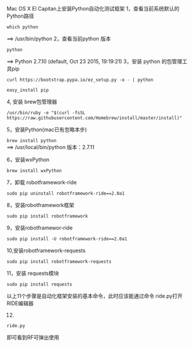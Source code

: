 ﻿Mac OS X El Capitan上安装Python自动化测试框架
1，查看当前系统默认的Python路径
 

```
which python
```
==>  /usr/bin/python
2，查看当前python 版本
  

```
python
```
 ==>   Python 2.7.10 (default, Oct 23 2015, 19:19:21) 
3，安装 python 的包管理工具pip

```
curl https://bootstrap.pypa.io/ez_setup.py -o - | python
```

```
easy_install pip
```

4,  安装 brew包管理器

```
/usr/bin/ruby -e "$(curl -fsSL https://raw.githubusercontent.com/Homebrew/install/master/install)"
```

5，安装Python(mac已有忽略本步)

`brew install python`  
  ==>   /usr/local/bin/python  版本：2.7.11

6，安装wxPython

```
brew install wxPython
```

7，卸载 robotframework-ride

```
sudo pip uninstall robotframework-ride==2.0a1
```

8，安装robotframework框架

```
sudo pip install robotframework
```

9，安装robotframewor-ride

```
sudo pip install -U robotframework-ride==2.0a1
```

10,安装robotframework-requests

```
sudo pip install robotframework-requests
```

11，安装 requests模块

```
sudo pip install requests
```

 
以上11个步骤是自动化框架安装的基本命令，此时应该能通过命令 ride.py打开RIDE编辑器

12.

```
ride.py
```
即可看到RF可弹出使用